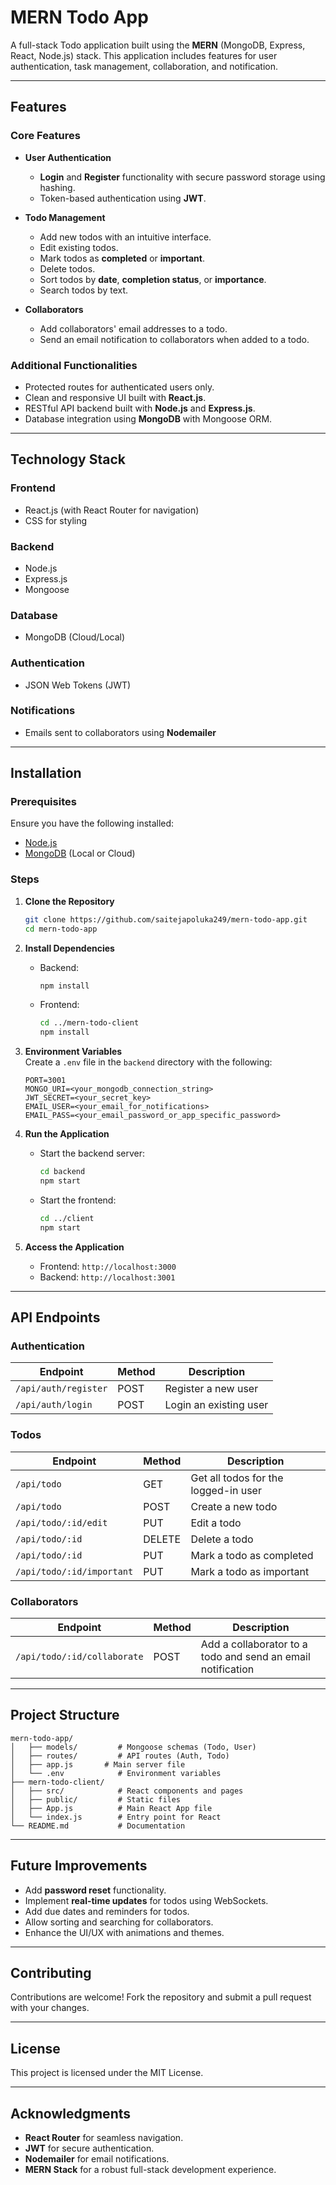 # MERN Todo App  

A full-stack Todo application built using the **MERN** (MongoDB, Express, React, Node.js) stack. This application includes features for user authentication, task management, collaboration, and notification.

---

## Features  

### Core Features  
- **User Authentication**  
  - **Login** and **Register** functionality with secure password storage using hashing.  
  - Token-based authentication using **JWT**.  

- **Todo Management**  
  - Add new todos with an intuitive interface.  
  - Edit existing todos.  
  - Mark todos as **completed** or **important**.  
  - Delete todos.  
  - Sort todos by **date**, **completion status**, or **importance**.  
  - Search todos by text.  

- **Collaborators**  
  - Add collaborators' email addresses to a todo.  
  - Send an email notification to collaborators when added to a todo.  

### Additional Functionalities  
- Protected routes for authenticated users only.  
- Clean and responsive UI built with **React.js**.  
- RESTful API backend built with **Node.js** and **Express.js**.  
- Database integration using **MongoDB** with Mongoose ORM.  

---

## Technology Stack  

### Frontend  
- React.js (with React Router for navigation)  
- CSS for styling  

### Backend  
- Node.js  
- Express.js  
- Mongoose  

### Database  
- MongoDB (Cloud/Local)  

### Authentication  
- JSON Web Tokens (JWT)  

### Notifications  
- Emails sent to collaborators using **Nodemailer**  

---

## Installation  

### Prerequisites  
Ensure you have the following installed:  
- [Node.js](https://nodejs.org/)  
- [MongoDB](https://www.mongodb.com/) (Local or Cloud)  

### Steps  

1. **Clone the Repository**  
   ```bash  
   git clone https://github.com/saitejapoluka249/mern-todo-app.git
   cd mern-todo-app  
   ```  

2. **Install Dependencies**  
   - Backend:  
     ```bash  
     npm install  
     ```  
   - Frontend:  
     ```bash  
     cd ../mern-todo-client  
     npm install  
     ```  

3. **Environment Variables**  
   Create a `.env` file in the `backend` directory with the following:  
   ```env  
   PORT=3001  
   MONGO_URI=<your_mongodb_connection_string>  
   JWT_SECRET=<your_secret_key>  
   EMAIL_USER=<your_email_for_notifications>  
   EMAIL_PASS=<your_email_password_or_app_specific_password>  
   ```  

4. **Run the Application**  
   - Start the backend server:  
     ```bash  
     cd backend  
     npm start  
     ```  
   - Start the frontend:  
     ```bash  
     cd ../client  
     npm start  
     ```  

5. **Access the Application**  
   - Frontend: `http://localhost:3000`  
   - Backend: `http://localhost:3001`  

---

## API Endpoints  

### Authentication  
| Endpoint           | Method | Description           |  
|--------------------|--------|-----------------------|  
| `/api/auth/register` | POST   | Register a new user   |  
| `/api/auth/login`    | POST   | Login an existing user|  

### Todos  
| Endpoint                | Method | Description                          |  
|-------------------------|--------|--------------------------------------|  
| `/api/todo`             | GET    | Get all todos for the logged-in user |  
| `/api/todo`             | POST   | Create a new todo                    |  
| `/api/todo/:id/edit`    | PUT    | Edit a todo                          |  
| `/api/todo/:id`         | DELETE | Delete a todo                        |  
| `/api/todo/:id`         | PUT    | Mark a todo as completed             |  
| `/api/todo/:id/important` | PUT  | Mark a todo as important             |  

### Collaborators  
| Endpoint                    | Method | Description                              |  
|-----------------------------|--------|------------------------------------------|  
| `/api/todo/:id/collaborate` | POST   | Add a collaborator to a todo and send an email notification |  

---

## Project Structure  

```plaintext  
mern-todo-app/  
│   ├── models/         # Mongoose schemas (Todo, User)  
│   ├── routes/         # API routes (Auth, Todo)  
│   ├── app.js       # Main server file  
│   └── .env            # Environment variables  
├── mern-todo-client/  
│   ├── src/            # React components and pages  
│   ├── public/         # Static files  
│   ├── App.js          # Main React App file  
│   └── index.js        # Entry point for React  
└── README.md           # Documentation  
```  

---

## Future Improvements  

- Add **password reset** functionality.  
- Implement **real-time updates** for todos using WebSockets.  
- Add due dates and reminders for todos.  
- Allow sorting and searching for collaborators.  
- Enhance the UI/UX with animations and themes.  

---

## Contributing  

Contributions are welcome! Fork the repository and submit a pull request with your changes.  

---

## License  

This project is licensed under the MIT License.  

---

## Acknowledgments  

- **React Router** for seamless navigation.  
- **JWT** for secure authentication.  
- **Nodemailer** for email notifications.  
- **MERN Stack** for a robust full-stack development experience.  
